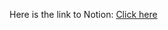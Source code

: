 Here is the link to Notion:
[Click here](https://www.notion.so/bb067ea7e19444129feef7e53f2ed233?v=2f833015d1c048b580b54ced40112ea9&pvs=4)
